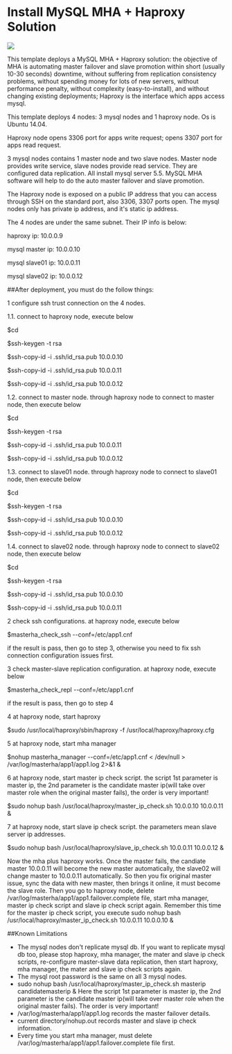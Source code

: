 # Install MySQL MHA + Haproxy Solution

<a href="https://portal.azure.com/#create/Microsoft.Template/uri/https%3A%2F%2Fraw.githubusercontent.com%2F251744647%2Fazure-quickstart-templates%2Fmaster%2Fmysql-mha-haproxy-ubuntu%2Fazuredeploy.json" target="_blank">
    <img src="http://azuredeploy.net/deploybutton.png"/>
</a>

This template deploys a MySQL MHA + Haproxy solution:  the objective of MHA is automating master failover and slave promotion within short (usually 10-30 seconds) downtime, without suffering from replication consistency problems, without spending money for lots of new servers, without performance penalty, without complexity (easy-to-install), and without changing existing deployments; Haproxy is the interface which apps access mysql.

This template deploys 4 nodes: 3 mysql nodes and 1 haproxy node. Os is Ubuntu 14.04.

Haproxy node opens 3306 port for apps write request; opens 3307 port for apps read request.

3 mysql nodes contains 1 master node and two slave nodes. Master node provides write service, slave nodes provide read service. They are configured data replication. All install mysql server 5.5. MySQL MHA software will help to do the auto master failover and slave promotion.

The Haproxy node is exposed on a public IP address that you can access through SSH on the standard port, also 3306, 3307 ports open.
The mysql nodes only has private ip address, and it's static ip address. 

The 4 nodes are under the same subnet. Their IP info is below:

haproxy ip: 10.0.0.9

mysql master ip: 10.0.0.10

mysql slave01 ip: 10.0.0.11

mysql slave02 ip: 10.0.0.12


##After deployment, you must do the follow things:

1 configure ssh trust connection on the 4 nodes. 

1.1. connect to haproxy node, execute below

$cd

$ssh-keygen -t rsa

$ssh-copy-id -i .ssh/id_rsa.pub 10.0.0.10

$ssh-copy-id -i .ssh/id_rsa.pub 10.0.0.11

$ssh-copy-id -i .ssh/id_rsa.pub 10.0.0.12

1.2. connect to master node. through haproxy node to connect to master node, then execute below

$cd

$ssh-keygen -t rsa

$ssh-copy-id -i .ssh/id_rsa.pub 10.0.0.11

$ssh-copy-id -i .ssh/id_rsa.pub 10.0.0.12

1.3. connect to slave01 node. through haproxy node to connect to slave01 node, then execute below

$cd

$ssh-keygen -t rsa

$ssh-copy-id -i .ssh/id_rsa.pub 10.0.0.10

$ssh-copy-id -i .ssh/id_rsa.pub 10.0.0.12

1.4. connect to slave02 node. through haproxy node to connect to slave02 node, then execute below

$cd

$ssh-keygen -t rsa

$ssh-copy-id -i .ssh/id_rsa.pub 10.0.0.10

$ssh-copy-id -i .ssh/id_rsa.pub 10.0.0.11



2 check ssh configurations. at haproxy node, execute below

$masterha_check_ssh --conf=/etc/app1.cnf

if the result is pass, then go to step 3, otherwise you need to fix ssh connection configuration issues first.



3 check master-slave replication configuration. at haproxy node, execute below

$masterha_check_repl --conf=/etc/app1.cnf

if the result is pass, then go to step 4



4 at haproxy node, start haproxy 

$sudo /usr/local/haproxy/sbin/haproxy -f /usr/local/haproxy/haproxy.cfg



5 at haproxy node, start mha manager

$nohup masterha_manager --conf=/etc/app1.cnf < /dev/null > /var/log/masterha/app1/app1.log 2>&1 &



6 at haproxy node, start master ip check script. the script 1st parameter is master ip, the 2nd parameter is the candidate master ip(will take over master role when the original master fails), the order is very important!

$sudo nohup bash /usr/local/haproxy/master_ip_check.sh 10.0.0.10 10.0.0.11 &



7 at haproxy node, start slave ip check script. the parameters mean slave server ip addresses.

$sudo nohup bash /usr/local/haproxy/slave_ip_check.sh 10.0.0.11 10.0.0.12 &



Now the mha plus haproxy works. Once the master fails, the candiate master 10.0.0.11 will become the new master automatically, the slave02 will change master to 10.0.0.11 automatically. So then you fix original master issue, sync the data with new master, then brings it online, it must become the slave role. Then you go to haproxy node, delete /var/log/masterha/app1/app1.failover.complete file, start mha manager, master ip check script and slave ip check script again. Remember this time for the master ip check script, you execute sudo nohup bash /usr/local/haproxy/master_ip_check.sh 10.0.0.11 10.0.0.10 & 



##Known Limitations
- The mysql nodes don't replicate mysql db. If you want to replicate mysql db too, please stop haproxy, mha manager, the mater and slave ip check scripts, re-configure master-slave data replication, then start haproxy, mha manager, the mater and slave ip check scripts again.
- The mysql root password is the same on all 3 mysql nodes.
- sudo nohup bash /usr/local/haproxy/master_ip_check.sh masterip candidatemasterip &     Here the script 1st parameter is master ip, the 2nd parameter is the candidate master ip(will take over master role when the original master fails). The order is very important!
- /var/log/masterha/app1/app1.log records the master failover details. 
- current directory/nohup.out records master and slave ip check information.
- Every time you start mha manager, must delete /var/log/masterha/app1/app1.failover.complete file first.